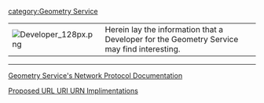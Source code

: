 [category:Geometry Service](category:Geometry_Service.md)

|                                                |                                                                                            |
|------------------------------------------------|--------------------------------------------------------------------------------------------|
| ![](/wiki/img/Developer_128px.png "Developer_128px.png") | Herein lay the information that a Developer for the Geometry Service may find interesting. |

------------------------------------------------------------------------

[Geometry Service's Network Protocol
Documentation](GeometryServiceNetworkProtocol.md)

[Proposed URL URI URN
Implimentations](URL_URI_URN_Implimentations.md)
